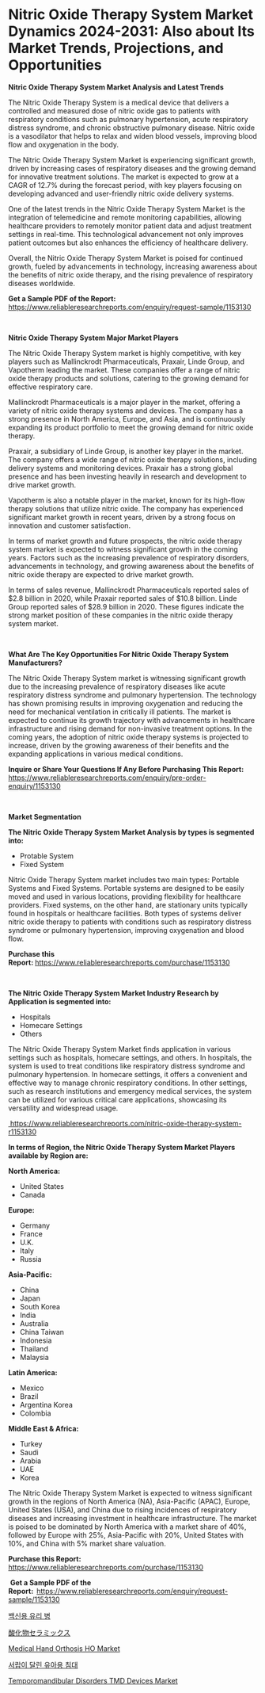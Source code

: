 <p><h1>Nitric Oxide Therapy System Market Dynamics 2024-2031: Also about Its Market Trends, Projections, and Opportunities</h1></p><p><strong>Nitric Oxide Therapy System Market Analysis and Latest Trends</strong></p>
<p><p>The Nitric Oxide Therapy System is a medical device that delivers a controlled and measured dose of nitric oxide gas to patients with respiratory conditions such as pulmonary hypertension, acute respiratory distress syndrome, and chronic obstructive pulmonary disease. Nitric oxide is a vasodilator that helps to relax and widen blood vessels, improving blood flow and oxygenation in the body.</p><p>The Nitric Oxide Therapy System Market is experiencing significant growth, driven by increasing cases of respiratory diseases and the growing demand for innovative treatment solutions. The market is expected to grow at a CAGR of 12.7% during the forecast period, with key players focusing on developing advanced and user-friendly nitric oxide delivery systems.</p><p>One of the latest trends in the Nitric Oxide Therapy System Market is the integration of telemedicine and remote monitoring capabilities, allowing healthcare providers to remotely monitor patient data and adjust treatment settings in real-time. This technological advancement not only improves patient outcomes but also enhances the efficiency of healthcare delivery.</p><p>Overall, the Nitric Oxide Therapy System Market is poised for continued growth, fueled by advancements in technology, increasing awareness about the benefits of nitric oxide therapy, and the rising prevalence of respiratory diseases worldwide.</p></p>
<p><strong>Get a Sample PDF of the Report:&nbsp;</strong> <a href="https://www.reliableresearchreports.com/enquiry/request-sample/1153130">https://www.reliableresearchreports.com/enquiry/request-sample/1153130</a></p>
<p>&nbsp;</p>
<p><strong>Nitric Oxide Therapy System Major Market Players</strong></p>
<p><p>The Nitric Oxide Therapy System market is highly competitive, with key players such as Mallinckrodt Pharmaceuticals, Praxair, Linde Group, and Vapotherm leading the market. These companies offer a range of nitric oxide therapy products and solutions, catering to the growing demand for effective respiratory care.</p><p>Mallinckrodt Pharmaceuticals is a major player in the market, offering a variety of nitric oxide therapy systems and devices. The company has a strong presence in North America, Europe, and Asia, and is continuously expanding its product portfolio to meet the growing demand for nitric oxide therapy.</p><p>Praxair, a subsidiary of Linde Group, is another key player in the market. The company offers a wide range of nitric oxide therapy solutions, including delivery systems and monitoring devices. Praxair has a strong global presence and has been investing heavily in research and development to drive market growth.</p><p>Vapotherm is also a notable player in the market, known for its high-flow therapy solutions that utilize nitric oxide. The company has experienced significant market growth in recent years, driven by a strong focus on innovation and customer satisfaction.</p><p>In terms of market growth and future prospects, the nitric oxide therapy system market is expected to witness significant growth in the coming years. Factors such as the increasing prevalence of respiratory disorders, advancements in technology, and growing awareness about the benefits of nitric oxide therapy are expected to drive market growth.</p><p>In terms of sales revenue, Mallinckrodt Pharmaceuticals reported sales of $2.8 billion in 2020, while Praxair reported sales of $10.8 billion. Linde Group reported sales of $28.9 billion in 2020. These figures indicate the strong market position of these companies in the nitric oxide therapy system market.</p></p>
<p>&nbsp;</p>
<p><strong>What Are The Key Opportunities For Nitric Oxide Therapy System Manufacturers?</strong></p>
<p><p>The Nitric Oxide Therapy System market is witnessing significant growth due to the increasing prevalence of respiratory diseases like acute respiratory distress syndrome and pulmonary hypertension. The technology has shown promising results in improving oxygenation and reducing the need for mechanical ventilation in critically ill patients. The market is expected to continue its growth trajectory with advancements in healthcare infrastructure and rising demand for non-invasive treatment options. In the coming years, the adoption of nitric oxide therapy systems is projected to increase, driven by the growing awareness of their benefits and the expanding applications in various medical conditions.</p></p>
<p><strong>Inquire or Share Your Questions If Any Before Purchasing This Report:</strong> <a href="https://www.reliableresearchreports.com/enquiry/pre-order-enquiry/1153130">https://www.reliableresearchreports.com/enquiry/pre-order-enquiry/1153130</a></p>
<p>&nbsp;</p>
<p><strong>Market Segmentation</strong></p>
<p><strong>The Nitric Oxide Therapy System Market Analysis by types is segmented into:</strong></p>
<p><ul><li>Protable System</li><li>Fixed System</li></ul></p>
<p><p>Nitric Oxide Therapy System market includes two main types: Portable Systems and Fixed Systems. Portable systems are designed to be easily moved and used in various locations, providing flexibility for healthcare providers. Fixed systems, on the other hand, are stationary units typically found in hospitals or healthcare facilities. Both types of systems deliver nitric oxide therapy to patients with conditions such as respiratory distress syndrome or pulmonary hypertension, improving oxygenation and blood flow.</p></p>
<p><strong>Purchase this Report:&nbsp;</strong><a href="https://www.reliableresearchreports.com/purchase/1153130">https://www.reliableresearchreports.com/purchase/1153130</a></p>
<p>&nbsp;</p>
<p><strong>The Nitric Oxide Therapy System Market Industry Research by Application is segmented into:</strong></p>
<p><ul><li>Hospitals</li><li>Homecare Settings</li><li>Others</li></ul></p>
<p><p>The Nitric Oxide Therapy System Market finds application in various settings such as hospitals, homecare settings, and others. In hospitals, the system is used to treat conditions like respiratory distress syndrome and pulmonary hypertension. In homecare settings, it offers a convenient and effective way to manage chronic respiratory conditions. In other settings, such as research institutions and emergency medical services, the system can be utilized for various critical care applications, showcasing its versatility and widespread usage.</p></p>
<p><a href="https://www.reliableresearchreports.com/nitric-oxide-therapy-system-r1153130">&nbsp;https://www.reliableresearchreports.com/nitric-oxide-therapy-system-r1153130</a></p>
<p><strong>In terms of Region, the Nitric Oxide Therapy System Market Players available by Region are:</strong></p>
<p>
    <p> <strong> North America: </strong>
        <ul>
            <li>United States</li>
            <li>Canada</li>
        </ul>
        </p> 
    <p> <strong> Europe: </strong>
        <ul>
            <li>Germany</li>
            <li>France</li>
            <li>U.K.</li>
            <li>Italy</li>
            <li>Russia</li>
        </ul>
        </p> 
    <p> <strong> Asia-Pacific: </strong>
        <ul>
            <li>China</li>
            <li>Japan</li>
            <li>South Korea</li>
            <li>India</li>
            <li>Australia</li>
            <li>China Taiwan</li>
            <li>Indonesia</li>
            <li>Thailand</li>
            <li>Malaysia</li>
        </ul>
        </p> 
    <p> <strong> Latin America: </strong>
        <ul>
            <li>Mexico</li>
            <li>Brazil</li>
            <li>Argentina Korea</li>
            <li>Colombia</li>
        </ul>
        </p> 
    <p> <strong> Middle East & Africa: </strong>
        <ul>
            <li>Turkey</li>
            <li>Saudi</li>
            <li>Arabia</li>
            <li>UAE</li>
            <li>Korea</li>
        </ul>
    </p>
    </p>
<p><p>The Nitric Oxide Therapy System Market is expected to witness significant growth in the regions of North America (NA), Asia-Pacific (APAC), Europe, United States (USA), and China due to rising incidences of respiratory diseases and increasing investment in healthcare infrastructure. The market is poised to be dominated by North America with a market share of 40%, followed by Europe with 25%, Asia-Pacific with 20%, United States with 10%, and China with 5% market share valuation.</p></p>
<p><strong>Purchase this Report: </strong><a href="https://www.reliableresearchreports.com/purchase/1153130">https://www.reliableresearchreports.com/purchase/1153130</a></p>
<p>&nbsp;<strong>Get a Sample PDF of the Report:&nbsp;&nbsp;</strong><a href="https://www.reliableresearchreports.com/enquiry/request-sample/1153130">https://www.reliableresearchreports.com/enquiry/request-sample/1153130</a></p>
<p><strong></strong></p>
<p><p><a href="https://medium.com/@desmondmraz12023/%EB%B0%B1%EC%8B%A0%EC%9A%A9-%EC%9C%A0%EB%A6%AC-%EC%95%BD%EB%B3%91-%EC%8B%9C%EC%9E%A5-2031%EB%85%84%EA%B9%8C%EC%A7%80-%EC%84%B1%EA%B3%B5%EC%A0%81%EC%9D%B8-%EB%B9%84%EC%A6%88%EB%8B%88%EC%8A%A4-%EC%A0%84%EB%9E%B5%EC%9D%98-%EC%97%B4%EC%87%A0-1ced1f09ba97">백신용 유리 병</a></p><p><a href="https://medium.com/@kimalker_178/%E9%85%B8%E5%8C%96%E7%89%A9%E3%82%BB%E3%83%A9%E3%83%9F%E3%83%83%E3%82%AF%E3%82%B9%E5%B8%82%E5%A0%B4-%E5%B8%82%E5%A0%B4%E3%82%B7%E3%82%A7%E3%82%A2-%E5%B8%82%E5%A0%B4%E5%8B%95%E5%90%91-%E6%9C%AA%E6%9D%A5%E3%81%AE%E6%88%90%E9%95%B7%E3%81%AE%E6%8E%A2%E6%B1%82-1868df3eec02">酸化物セラミックス</a></p><p><a href="https://medium.com/@marisolking1/medical-hand-orthosis-ho-market-analysis-and-sze-forecasted-for-period-from-2024-to-2031-78415a686b56">Medical Hand Orthosis HO Market</a></p><p><a href="https://medium.com/@travisohan56562023/%EC%84%9C%EB%9E%8D%EC%9D%B4%EC%9E%88%EB%8A%94-%EC%9C%A0%EB%AA%A8%EC%B0%A8-%EC%8B%9C%EC%9E%A5-%EB%8F%99%ED%96%A5-%EB%B0%8F-%EC%8B%9C%EC%9E%A5-%EB%B6%84%EC%84%9D%EC%9D%80-2024-2031%EB%85%84%EC%9D%84-%EC%9C%84%ED%95%B4-%EC%98%88%EC%B8%A1%EB%90%A9%EB%8B%88%EB%8B%A4-abab46f4bde8">서랍이 달린 유아용 침대</a></p><p><a href="https://medium.com/@rachel.payne546456/temporomandibular-disorders-tmd-devices-market-size-cagr-trends-2024-2030-f7c200a5c9d1">Temporomandibular Disorders TMD Devices Market</a></p></p>